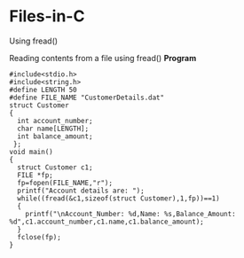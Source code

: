 # Files-in-C
Using fread()


Reading contents from a file using fread()
************Program************
    
    #include<stdio.h>
    #include<string.h>
    #define LENGTH 50
    #define FILE_NAME "CustomerDetails.dat"
    struct Customer
    {
      int account_number;
      char name[LENGTH];
      int balance_amount;
     };
    void main()
    {
      struct Customer c1;
      FILE *fp;
      fp=fopen(FILE_NAME,"r");
      printf("Account details are: ");
      while((fread(&c1,sizeof(struct Customer),1,fp))==1)
      {
        printf("\nAccount_Number: %d,Name: %s,Balance_Amount: %d",c1.account_number,c1.name,c1.balance_amount);
      }
      fclose(fp);
    }
